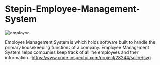 # Stepin-Employee-Management-System
![employee](https://user-images.githubusercontent.com/89735341/132426893-4d4ca3d8-5945-4ace-9522-6c6abba9111e.jpeg)

Employee Management System is which holds software built to handle the primary housekeeping functions of a company. Employee Management System helps companies keep track of all the employees and their information. 
!https://www.code-inspector.com/project/28244/score/svg
